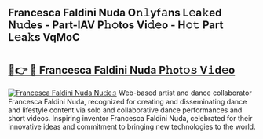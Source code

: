 ## Francesca Faldini Nuda O𝚗𝚕yf𝚊ns L𝚎a𝚔ed N𝚞𝚍es - Part-lAV P𝚑𝚘tos Vi𝚍𝚎o - H𝚘𝚝 Part L𝚎a𝚔s VqMoC

# <h2><a href="http://kf5fok.oniu.top/?m=Francesca+Faldini+Nuda">🔗👉 🔴 Francesca Faldini Nuda P𝚑ot𝚘𝚜 V𝚒d𝚎o</a></h2>

[![Francesca Faldini Nuda Nu𝚍e𝚜](https://i.imgur.com/0qMVB7G.gif)](http://kf5fok.oniu.top/?m=Francesca+Faldini+Nuda)
Web-based artist and dance collaborator Francesca Faldini Nuda, recognized for creating and disseminating dance and lifestyle content via solo and collaborative dance performances and short videos. Inspiring inventor Francesca Faldini Nuda, celebrated for their innovative ideas and commitment to bringing new technologies to the world.  
